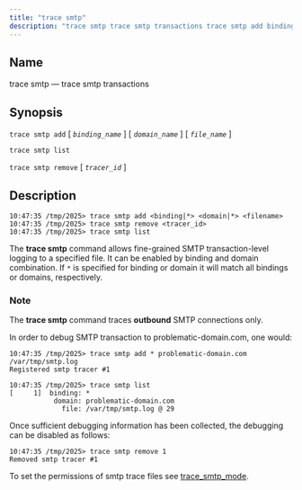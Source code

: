 ```yaml
---
title: "trace smtp"
description: "trace smtp trace smtp transactions trace smtp add binding name domain name file name trace smtp list trace smtp remove tracer id The trace smtp command allows fine grained SMTP transaction level logging to a specified file It can be enabled by binding and domain combination If is specified for..."
---
```


<a name="console_commands.trace_smtp"></a> 
## Name

trace smtp — trace smtp transactions

## Synopsis

`trace smtp add` [ *`binding_name`* ] [ *`domain_name`* ] [ *`file_name`* ]

`trace smtp list`

`trace smtp remove` [ *`tracer_id`* ]

<a name="idp12790224"></a> 
## Description

```
10:47:35 /tmp/2025> trace smtp add <binding|*> <domain|*> <filename>
10:47:35 /tmp/2025> trace smtp remove <tracer_id>
10:47:35 /tmp/2025> trace smtp list
```

The **trace smtp**      command allows fine-grained SMTP transaction-level logging to a specified file. It can be enabled by binding and domain combination. If `*` is specified for binding or domain it will match all bindings or domains, respectively.

### Note

The **trace smtp**      command traces **outbound** SMTP connections only.

In order to debug SMTP transaction to problematic-domain.com, one would:

```
10:47:35 /tmp/2025> trace smtp add * problematic-domain.com /var/tmp/smtp.log
Registered smtp tracer #1

10:47:35 /tmp/2025> trace smtp list
[     1]  binding: *
           domain: problematic-domain.com
             file: /var/tmp/smtp.log @ 29
```

Once sufficient debugging information has been collected, the debugging can be disabled as follows:

```
10:47:35 /tmp/2025> trace smtp remove 1
Removed smtp tracer #1
```

To set the permissions of smtp trace files see [trace_smtp_mode](/momentum/4/config/ref-trace-smtp-mode).